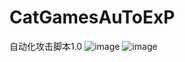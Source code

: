 # CatGamesAuToExP
自动化攻击脚本1.0
![image](https://github.com/CatGamesGa0/CatGamesAuToExP/blob/master/images/TIM%E6%88%AA%E5%9B%BE20190523195948.png)
![image](https://github.com/CatGamesGa0/CatGamesAuToExP/blob/master/images/LOGO.jpg)
